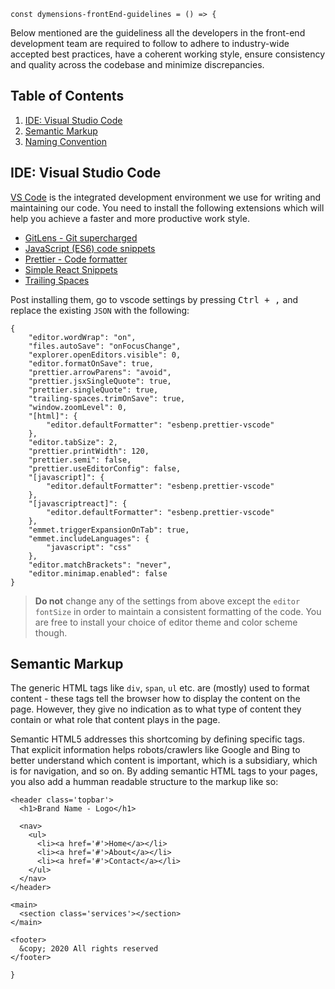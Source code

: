 ```const dymensions-frontEnd-guidelines = () => { ```

Below mentioned are the guideliness all the developers in the front-end development team are required to follow to adhere to industry-wide accepted best practices, have a coherent working style, ensure consistency and quality across the codebase and minimize discrepancies.

## Table of Contents

1. [IDE: Visual Studio Code](#ide-visual-studio-code)
2. [Semantic Markup](#semantic-markup)
3. [Naming Convention](#naming-convention)

<h2 id='#ide-visual-studio-code'>IDE: Visual Studio Code</h2>

[VS Code](https://code.visualstudio.com/) is the integrated development environment we use for writing and maintaining our code. You need to install the following extensions which will help you achieve a faster and more productive work style.

<ul>
  <li><a href='https://marketplace.visualstudio.com/items?itemName=eamodio.gitlens'>GitLens - Git supercharged</a></li>
  <li><a href='https://marketplace.visualstudio.com/items?itemName=xabikos.JavaScriptSnippets'>JavaScript (ES6) code snippets</a></li>
  <li><a href='https://marketplace.visualstudio.com/items?itemName=esbenp.prettier-vscode'>Prettier - Code formatter</a></li>
  <li><a href='https://marketplace.visualstudio.com/items?itemName=burkeholland.simple-react-snippets'>Simple React Snippets</a></li>
  <li><a href='https://marketplace.visualstudio.com/items?itemName=shardulm94.trailing-spaces'>Trailing Spaces</a></li>
</ul>

Post installing them, go to vscode settings by pressing <kbd>Ctrl + ,</kbd> and replace the existing ```JSON``` with the following:

```
{
    "editor.wordWrap": "on",
    "files.autoSave": "onFocusChange",
    "explorer.openEditors.visible": 0,
    "editor.formatOnSave": true,
    "prettier.arrowParens": "avoid",
    "prettier.jsxSingleQuote": true,
    "prettier.singleQuote": true,
    "trailing-spaces.trimOnSave": true,
    "window.zoomLevel": 0,
    "[html]": {
        "editor.defaultFormatter": "esbenp.prettier-vscode"
    },
    "editor.tabSize": 2,
    "prettier.printWidth": 120,
    "prettier.semi": false,
    "prettier.useEditorConfig": false,
    "[javascript]": {
        "editor.defaultFormatter": "esbenp.prettier-vscode"
    },
    "[javascriptreact]": {
        "editor.defaultFormatter": "esbenp.prettier-vscode"
    },
    "emmet.triggerExpansionOnTab": true,
    "emmet.includeLanguages": {
        "javascript": "css"
    },
    "editor.matchBrackets": "never",
    "editor.minimap.enabled": false
}
```

> **Do not** change any of the settings from above except the ```editor fontSize``` in order to maintain a consistent formatting of the code. You are free to install your choice of editor theme and color scheme though.

<h2 id='#semantic-markup'>Semantic Markup</h2>

The generic HTML tags like ```div```, ```span```, ```ul``` etc. are (mostly) used to format content - these tags tell the browser how to display the content on the page. However, they give no indication as to what type of content they contain or what role that content plays in the page.

Semantic HTML5 addresses this shortcoming by defining specific tags. That explicit information helps robots/crawlers like Google and Bing to better understand which content is important, which is a subsidiary, which is for navigation, and so on. By adding semantic HTML tags to your pages, you also add a humman readable structure to the markup like so:

```
<header class='topbar'>
  <h1>Brand Name - Logo</h1>

  <nav>
    <ul>
      <li><a href='#'>Home</a></li>
      <li><a href='#'>About</a></li>
      <li><a href='#'>Contact</a></li>
    </ul>
  </nav>
</header>

<main>
  <section class='services'></section>
</main>

<footer>
  &copy; 2020 All rights reserved
</footer>
```


``` } ```
